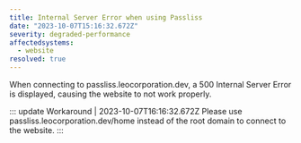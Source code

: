 ```yaml
---
title: Internal Server Error when using Passliss
date: "2023-10-07T15:16:32.672Z"
severity: degraded-performance
affectedsystems:
  - website
resolved: true
---
```


When connecting to passliss.leocorporation.dev, a 500 Internal Server Error is displayed, causing the website to not work properly.

<!--- language code: en -->

::: update Workaround | 2023-10-07T16:16:32.672Z
Please use passliss.leocorporation.dev/home instead of the root domain to connect to the website.
:::

